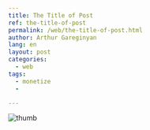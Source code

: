 ```yaml
---
title: The Title of Post
ref: the-title-of-post
permalink: /web/the-title-of-post.html
author: Arthur Gareginyan
lang: en
layout: post
categories:
  - web
tags:
  - monetize
  - 

---
```


![thumb](/images/xxx.png)
